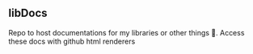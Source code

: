 ## libDocs
Repo to host documentations for my libraries or other things 🤗.
Access these docs with github html renderers
